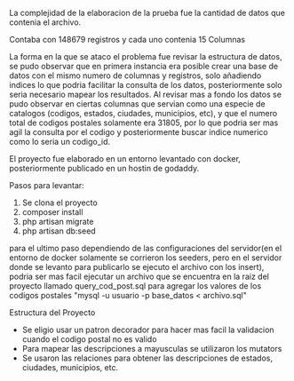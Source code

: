 La complejidad de la elaboracion de la prueba fue la cantidad de datos que contenia el archivo.

Contaba con 148679 registros y cada uno contenia 15 Columnas

La forma en la que se ataco el problema fue revisar la estructura de datos,
se pudo observar que en primera instancia era posible crear una base de datos
con el mismo numero de columnas y registros, solo añadiendo indices lo que podria
facilitar la consulta de los datos, posteriormente solo seria necesario mapear
los resultados. Al revisar mas a fondo los datos se pudo observar en ciertas columnas
que servian como una especie de catalogos (codigos, estados, ciudades, municipios, etc),
y que el numero total de codigos postales solamente era 31805, por lo que podria ser
mas agil la consulta por el codigo y posteriormente buscar indice numerico
como lo seria un codigo_id.

El proyecto fue elaborado en un entorno levantado con docker, posteriormente publicado
en un hostin de godaddy.

Pasos para levantar:

1. Se clona el proyecto
2. composer install
3. php artisan migrate
4. php artisan db:seed

para el ultimo paso dependiendo de las configuraciones del servidor(en el entorno de docker
solamente se corrieron los seeders, pero en el servidor donde se levanto para publicarlo se ejecuto el archivo con los insert),
podria ser mas facil ejecutar un archivo que se encuentra en la raiz del proyecto llamado query_cod_post.sql para
agregar los valores de los codigos postales "mysql -u usuario -p base_datos < archivo.sql"

Estructura del Proyecto

- Se eligio usar un patron decorador para hacer mas facil la validacion cuando el codigo postal no es valido
- Para mapear las descripciones a mayusculas se utilizaron los mutators
- Se usaron las relaciones para obtener las descripciones de estados, ciudades, municipios, etc.
